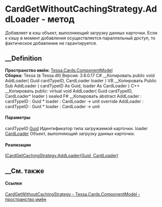 # CardGetWithoutCachingStrategy.AddLoader - метод
Добавляет в кэш объект, выполняющий загрузку данных карточки. Если к кэшу в
момент добавления осуществляется параллельный доступ, то фактическое
добавление не гарантируется.
## __Definition
 **Пространство имён:**
[Tessa.Cards.ComponentModel](N_Tessa_Cards_ComponentModel.htm)  
 **Сборка:** Tessa (в Tessa.dll) Версия: 3.6.0.17
C# __Копировать
     public void AddLoader(
    	Guid cardTypeID,
    	CardLoader loader
    )
VB __Копировать
     Public Sub AddLoader ( 
    	cardTypeID As Guid,
    	loader As CardLoader
    )
C++ __Копировать
     public:
    virtual void AddLoader(
    	Guid cardTypeID, 
    	CardLoader^ loader
    ) sealed
F# __Копировать
     abstract AddLoader : 
            cardTypeID : Guid * 
            loader : CardLoader -> unit 
    override AddLoader : 
            cardTypeID : Guid * 
            loader : CardLoader -> unit 
#### Параметры
cardTypeID [Guid](https://learn.microsoft.com/dotnet/api/system.guid)
    Идентификатор типа загружаемой карточки.
loader [CardLoader](T_Tessa_Cards_ComponentModel_CardLoader.htm)
    Объект, выполняющий загрузку данных карточки.
#### Реализации
[ICardGetCachingStrategy.AddLoader(Guid,
CardLoader)](M_Tessa_Cards_ComponentModel_ICardGetCachingStrategy_AddLoader.htm)  
##  __См. также
#### Ссылки
[CardGetWithoutCachingStrategy -
](T_Tessa_Cards_ComponentModel_CardGetWithoutCachingStrategy.htm)
[Tessa.Cards.ComponentModel - пространство
имён](N_Tessa_Cards_ComponentModel.htm)
